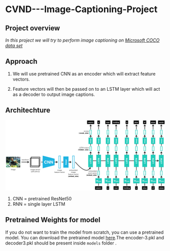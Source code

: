 # CVND---Image-Captioning-Project

## Project overview
_In this project we will try to perform image captioning on [Microsoft COCO data set](http://cocodataset.org/#home)_

## Approach

1. We will use pretrained CNN as an encoder which will extract feature vectors.

2. Feature vectors will then be passed on to an LSTM layer which will act as a decoder to output image captions.

## Architechture

<p align="center">
  <img src="images/encoder-decoder.png">
</p>

1. CNN = pretrained ResNet50
1. RNN = single layer LSTM 

## Pretrained Weights for model
If you do not want to train the model from scratch, you can use a pretrained model. You can download the pretrained model [here](https://www.dropbox.com/sh/wu5gz3sq5nz2d6p/AAA-UWz3ed51Gv9npRGG3VWha?dl=0).The encoder-3.pkl and decoder3.pkl should be present inside `models` folder .

